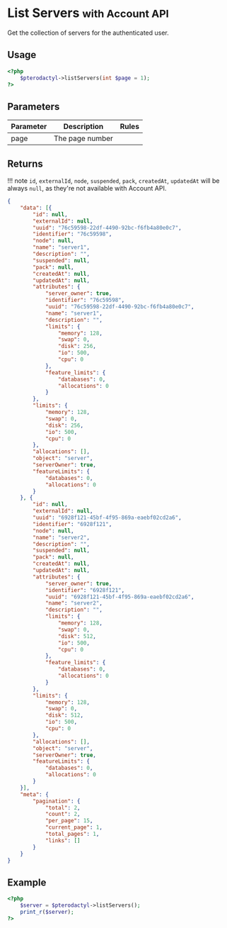 # List Servers <small>with Account API</small>
Get the collection of servers for the authenticated user.

## Usage
``` php
<?php
	$pterodactyl->listServers(int $page = 1);
?>
```

## Parameters

| Parameter | Description | Rules |
| - | - | - |
| page | The page number | |

## Returns

!!! note
    `id`, `externalId`, `node`, `suspended`, `pack`, `createdAt`, `updatedAt` will be always `null`, as they're not available with Account API.

``` json
{
	"data": [{
		"id": null,
		"externalId": null,
		"uuid": "76c59598-22df-4490-92bc-f6fb4a80e0c7",
		"identifier": "76c59598",
		"node": null,
		"name": "server1",
		"description": "",
		"suspended": null,
		"pack": null,
		"createdAt": null,
		"updatedAt": null,
		"attributes": {
			"server_owner": true,
			"identifier": "76c59598",
			"uuid": "76c59598-22df-4490-92bc-f6fb4a80e0c7",
			"name": "server1",
			"description": "",
			"limits": {
				"memory": 128,
				"swap": 0,
				"disk": 256,
				"io": 500,
				"cpu": 0
			},
			"feature_limits": {
				"databases": 0,
				"allocations": 0
			}
		},
		"limits": {
			"memory": 128,
			"swap": 0,
			"disk": 256,
			"io": 500,
			"cpu": 0
		},
		"allocations": [],
		"object": "server",
		"serverOwner": true,
		"featureLimits": {
			"databases": 0,
			"allocations": 0
		}
	}, {
		"id": null,
		"externalId": null,
		"uuid": "6928f121-45bf-4f95-869a-eaebf02cd2a6",
		"identifier": "6928f121",
		"node": null,
		"name": "server2",
		"description": "",
		"suspended": null,
		"pack": null,
		"createdAt": null,
		"updatedAt": null,
		"attributes": {
			"server_owner": true,
			"identifier": "6928f121",
			"uuid": "6928f121-45bf-4f95-869a-eaebf02cd2a6",
			"name": "server2",
			"description": "",
			"limits": {
				"memory": 128,
				"swap": 0,
				"disk": 512,
				"io": 500,
				"cpu": 0
			},
			"feature_limits": {
				"databases": 0,
				"allocations": 0
			}
		},
		"limits": {
			"memory": 128,
			"swap": 0,
			"disk": 512,
			"io": 500,
			"cpu": 0
		},
		"allocations": [],
		"object": "server",
		"serverOwner": true,
		"featureLimits": {
			"databases": 0,
			"allocations": 0
		}
	}],
	"meta": {
		"pagination": {
			"total": 2,
			"count": 2,
			"per_page": 15,
			"current_page": 1,
			"total_pages": 1,
			"links": []
		}
	}
}
```

## Example

``` php
<?php
	$server = $pterodactyl->listServers();
	print_r($server);
?>
```